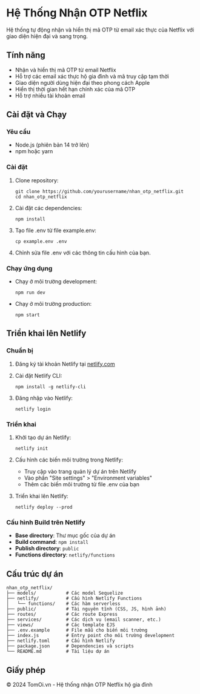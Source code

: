 # Hệ Thống Nhận OTP Netflix

Hệ thống tự động nhận và hiển thị mã OTP từ email xác thực của Netflix với giao diện hiện đại và sang trọng.

## Tính năng

- Nhận và hiển thị mã OTP từ email Netflix
- Hỗ trợ các email xác thực hộ gia đình và mã truy cập tạm thời
- Giao diện người dùng hiện đại theo phong cách Apple
- Hiển thị thời gian hết hạn chính xác của mã OTP
- Hỗ trợ nhiều tài khoản email

## Cài đặt và Chạy

### Yêu cầu

- Node.js (phiên bản 14 trở lên)
- npm hoặc yarn

### Cài đặt

1. Clone repository:
   ```
   git clone https://github.com/yourusername/nhan_otp_netflix.git
   cd nhan_otp_netflix
   ```

2. Cài đặt các dependencies:
   ```
   npm install
   ```

3. Tạo file .env từ file example.env:
   ```
   cp example.env .env
   ```

4. Chỉnh sửa file .env với các thông tin cấu hình của bạn.

### Chạy ứng dụng

- Chạy ở môi trường development:
  ```
  npm run dev
  ```

- Chạy ở môi trường production:
  ```
  npm start
  ```

## Triển khai lên Netlify

### Chuẩn bị

1. Đăng ký tài khoản Netlify tại [netlify.com](https://www.netlify.com)

2. Cài đặt Netlify CLI:
   ```
   npm install -g netlify-cli
   ```

3. Đăng nhập vào Netlify:
   ```
   netlify login
   ```

### Triển khai

1. Khởi tạo dự án Netlify:
   ```
   netlify init
   ```

2. Cấu hình các biến môi trường trong Netlify:
   - Truy cập vào trang quản lý dự án trên Netlify
   - Vào phần "Site settings" > "Environment variables"
   - Thêm các biến môi trường từ file .env của bạn

3. Triển khai lên Netlify:
   ```
   netlify deploy --prod
   ```

### Cấu hình Build trên Netlify

- **Base directory**: Thư mục gốc của dự án
- **Build command**: `npm install`
- **Publish directory**: `public`
- **Functions directory**: `netlify/functions`

## Cấu trúc dự án

```
nhan_otp_netflix/
├── models/           # Các model Sequelize
├── netlify/          # Cấu hình Netlify Functions
│   └── functions/    # Các hàm serverless
├── public/           # Tài nguyên tĩnh (CSS, JS, hình ảnh)
├── routes/           # Các route Express
├── services/         # Các dịch vụ (email scanner, etc.)
├── views/            # Các template EJS
├── .env.example      # File mẫu cho biến môi trường
├── index.js          # Entry point cho môi trường development
├── netlify.toml      # Cấu hình Netlify
├── package.json      # Dependencies và scripts
└── README.md         # Tài liệu dự án
```

## Giấy phép

© 2024 TomOi.vn - Hệ thống nhận OTP Netflix hộ gia đình 